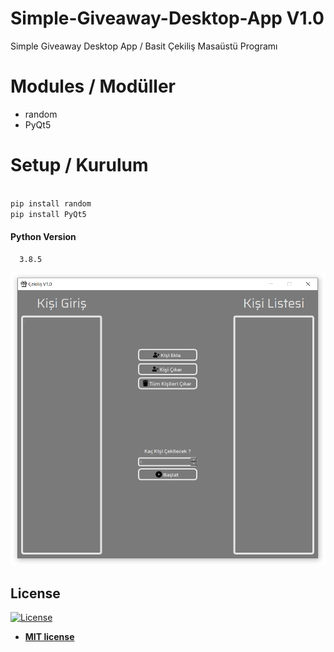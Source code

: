 # Simple-Giveaway-Desktop-App V1.0
Simple Giveaway Desktop App / Basit Çekiliş Masaüstü Programı

# Modules / Modüller

* random
* PyQt5

# Setup / Kurulum

```css

pip install random
pip install PyQt5

```

#### Python Version 
      3.8.5

![Image](https://github.com/1nnr3d/Simple-Giveaway-Desktop-App/blob/master/images/ss.PNG)

## License

[![License](http://img.shields.io/:license-mit-blue.svg?style=flat-square)](http://badges.mit-license.org)

- **[MIT license](http://opensource.org/licenses/mit-license.php)**
